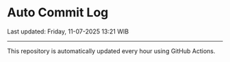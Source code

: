 # Auto Commit Log

Last updated: Friday, 11-07-2025 13:21 WIB

---

This repository is automatically updated every hour using GitHub Actions.

